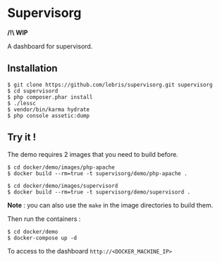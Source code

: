 # Supervisorg

**/!\ WIP**

A dashboard for supervisord.

## Installation

```shell
$ git clone https://github.com/lebris/supervisorg.git supervisorg
$ cd supervisord
$ php composer.phar install
$ ./lessc
$ vendor/bin/karma hydrate
$ php console assetic:dump
```

## Try it !
The demo requires 2 images that you need to build before.

```shell
$ cd docker/demo/images/php-apache
$ docker build --rm=true -t supervisorg/demo/php-apache .
```

```shell
$ cd docker/demo/images/supervisord
$ docker build --rm=true -t supervisorg/demo/supervisord .
```

**Note** : you can also use the `make` in the image directories to build them.

Then run the containers :
```shell
$ cd docker/demo
$ docker-compose up -d
```

To access to the dashboard `http://<DOCKER_MACHINE_IP>`
